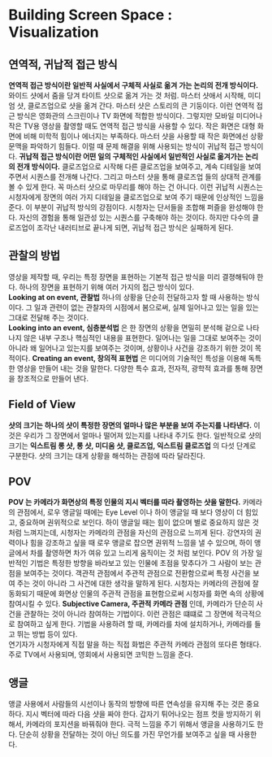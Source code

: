 # Building Screen Space : Visualization
## 연역적, 귀납적 접근 방식
__연역적 접근 방식이란 일반적 사실에서 구체적 사실로 옮겨 가는 논리의 전개 방식이다.__ 와이드 샷에서 줌을 당겨 타이트 샷으로 옮겨 가는 것 처럼.
마스터 샷애서 시작해, 미디엄 샷, 클로즈업으로 샷을 옮겨 간다. 마스터 샷은 스토리의 큰 기둥이다. 
이런 연역적 접근 방식은 영화관의 스크린이나 TV 화면에 적합한 방식이다. 그렇지만 모바일 미디어나 작은 TV용 영상을 촬영할 때도 연역적 접근 방식을 사용할 수 있다.
작은 화면은 대형 화면에 비해 미학적 힘이나 에너지는 부족하다. 마스터 샷을 사용할 때 작은 화면에선 상황 문맥을 파악하기 힘들다.
이럴 때 문제 해결을 위해 사용되는 방식이 귀납적 접근 방식이다.
__귀납적 접근 방식이란 어떤 일의 구체적인 사실에서 일반적인 사실로 옮겨가는 논리의 전개 방식이다.__
클로즈업으로 시작해 다른 클로즈업을 보여주고, 계속 디테일을 보여주면서 시퀀스를 전개해 나간다. 그리고 마스터 샷을 통해 클로즈업 들의 상대적 관계를 볼 수 있게 한다.
꼭 마스터 샷으로 마무리를 해야 하는 건 아니다. 이런 귀납적 시퀀스는 시청자에게 장면의 여러 가지 디테일을 클로즈업으로 보여 주기 때문에 인상적인 느낌을 준다.
이 부분이 귀납적 방식의 강점이다. 시청자는 단서들을 조합해 퍼즐을 완성해야 한다. 자신의 경험을 통해 일관성 있는 시퀀스를 구축해야 하는 것이다.
하지만 다수의 클로즈업이 조각난 내러티브로 끝나게 되면, 귀납적 접근 방식은 실패하게 된다.

## 관찰의 방법
영상을 제작할 때, 우리는 특정 장면을 표현하는 기본적 접근 방식을 미리 결졍해둬야 한다. 하나의 장면을 표현하기 위해 여러 가지의 접근 방식이 있다.    
__Looking at on event, 관찰법__ 하나의 상황을 단순히 전달하고자 할 때 사용하는 방식이다. 
그 일과 관련이 없는 관찰자의 시점에서 봄으로써, 실제 일어나고 있는 일을 있는 그대로 전달해 주는 것이다.    
__Looking into an event, 심층분석법__ 은 한 장면의 상황을 면밀히 분석해 겉으로 나타나지 않은 내부 구조나 핵심적인 내용을 표현한다.
일어나는 일을 그대로 보여주는 것이 아니라 왜 일어나고 있는지를 보여주는 것이며, 상황이나 사건을 강조하기 위한 것이 목적이다.
__Creating an event, 창의적 표현법__ 은 미디어의 기술적인 특성을 이용해 독특한 영상을 만들어 내는 것을 말한다.
다양한 특수 효과, 전자적, 광학적 효과를 통해 장면을 창조적으로 만들어 낸다.

## Field of View
__샷의 크기는 하나의 샷이 특정한 장면의 얼마나 많은 부분을 보여 주는지를 나타낸다.__
이것은 우리가 그 장면에서 얼마나 떨어져 있는지를 나타내 주기도 한다.
일반적으로 샷의 크기는 __익스트림 롱 샷, 롱 샷, 미디움 샷, 클로즈업, 익스트림 클로즈업__ 의 다섯 단계로 구분한다.
샷의 크기는 대게 상황을 해석하는 관점에 따라 달라진다.

## POV
__POV 는 카메라가 화면상의 특정 인물의 지시 벡터를 따라 촬영하는 샷을 말한다.__
카메라의 관점에서, 로우 앵글일 때에는 Eye Level 이나 하이 앵글일 때 보다 영상이 더 힘있고, 중요하며 권위적으로 보인다.
하이 앵글일 때는 힘이 없으며 별로 중요하지 않은 것처럼 느껴지는데, 시청자는 카메라의 관점을 자신의 관점으로 느끼게 된다.
강연자의 권력이나 힘을 강조하고 싶을 때 로우 앵글로 잡으면 권위적 느낌을 낼 수 있으며, 하이 앵글에서 차를 촬영하면 차가 여유 있고 느리게 움직이는 것 처럼 보인다.
POV 의 가장 일반적인 기법은 특정한 방향을 바라보고 있는 인물에 초점을 맞추다가 그 사람이 보는 관점을 보여주는 것이다.
객관적 관점에서 주관적 관점으로 전환함으로써 특정 사건을 보여 주는 것이 아니라 그 사건에 대한 생각을 말하게 된다.
시청자는 카메라의 관점에 잘 동화되기 때문에 화면상 인물의 주관적 관점을 표현함으로써 시청자를 화면 속의 상황에 참여시킬 수 있다.
__Subjective Camera, 주관적 카메라 관점__ 인데, 카메라가 단순히 사건을 관찰하는 것이 아니라 참여하는 기법이다.
이런 관점은 떄떄로 그 장면에 적극적으로 참여하고 싶게 한다.
기법을 사용하려 할 때, 카메라를 차에 설치하거나, 카메라를 들고 뛰는 방법 등이 있다.   
연기자가 시청자에게 직접 말을 하는 직접 화법은 주관적 카메라 관점의 또다른 형태다. 주로 TV에서 사용되며, 영회에서 사용되면 코믹한 느낌을 준다.

## 앵글
앵글 사용에서 사람들의 시선이나 동작의 방향에 따른 연속성을 유지해 주는 것은 중요하다.
지시 벡터에 따라 다음 샷을 짜야 한다. 갑자기 튀어나오는 점프 컷을 방지하기 위해서, 카메라의 포지션을 바꿔줘야 한다.
극적 느낌을 주기 위해서 앵글을 사용하기도 한다. 단순히 상황을 전달하는 것이 아닌 의도를 가진 무언가를 보여주고 싶을 때 사용한다.
